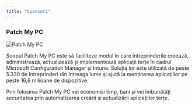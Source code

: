 ```yaml
---
title: "Sponsori"
---
```


### Patch My PC

![Patch My PC](/PMPC_Logo.png "Patch My PC")

Scopul Patch My PC este să faciliteze modul în care întreprinderile creează, administrează, actualizează și implementează aplicații terțe în cadrul Microsoft Configuration Manager și Intune. Soluția lor este utilizată de peste 5.330 de întreprinderi din întreaga lume și ajută la menținerea aplicațiilor pe peste 16,6 milioane de dispozitive.

Prin folosirea Patch My PC vei economisi timp, bani și vei îmbunătăți securitatea prin automatizarea creării și actualizării aplicațiilor terțe.